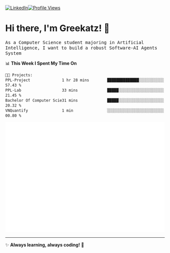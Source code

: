 [![LinkedIn](https://img.shields.io/badge/LinkedIn-0077B5?style=flat&logo=linkedin&logoColor=white)](https://www.linkedin.com/in/hungarbeit1912/)[![Profile Views](https://komarev.com/ghpvc/?username=Greekatz&color=blue&style=flat-square)](https://github.com/Greekatz)  


# Hi there, I'm Greekatz! 👋

<samp>As a Computer Science student majoring in Artificial Intelligence, I want to build a robust Software-AI Agents System<samp>


<!--START_SECTION:waka-->
📊 **This Week I Spent My Time On** 

```text
🐱‍💻 Projects: 
PPL-Project              1 hr 28 mins        ██████████████░░░░░░░░░░░   57.43 % 
PPL-Lab                  33 mins             █████░░░░░░░░░░░░░░░░░░░░   21.45 % 
Bachelor Of Computer Scie31 mins             █████░░░░░░░░░░░░░░░░░░░░   20.32 % 
VNQuantify               1 min               ░░░░░░░░░░░░░░░░░░░░░░░░░   00.80 % 
```


<!--END_SECTION:waka-->

![Full-year Contribution Calendar](https://github.com/Greekatz/Greekatz/blob/main/metrics.plugin.isocalendar.fullyear.svg)

---
✨ **Always learning, always coding!** 🚀
